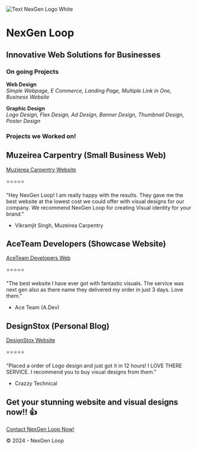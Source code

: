 ![Text NexGen Logo White](https://github.com/NexGenLoop/NexGenLoop/assets/167745884/59bcb95b-f73a-42ae-b422-3dcab555ffe7)

# NexGen Loop
## Innovative Web Solutions for Businesses

### On going Projects

**Web Design**  
*Simple Webpage, E Commerce, Landing Page, Multiple Link in One, Business Website*

**Graphic Design**  
*Logo Design, Flex Design, Ad Design, Banner Design, Thumbnail Design, Poster Design*

### Projects we Worked on!

## Muzeirea Carpentry (Small Business Web)

[Muzierea Carpentry Website](https://muzeireacarpentry.com/)  

⭐⭐⭐⭐⭐  

"Hey NexGen Loop! I am really happy with the results. They gave me the best website at the lowest cost we could offer with visual designs for our company. We recommend NexGen Loop for creating Visual identity for your brand."
- Vikramjit Singh, Muzeirea Carpentry

## AceTeam Developers (Showcase Website)

[AceTeam Developers Web](https://aceteamdevelopers.netlify.app/)

⭐⭐⭐⭐⭐

"The best website I have ever got with fantastic visuals. The service was next gen also as there name they delivered my order in just 3 days. Love them."
- Ace Team (A.Dev)
  
## DesignStox (Personal Blog)

[DesignStox Website](https://designstox.netlify.app/)

⭐⭐⭐⭐⭐

"Placed a order of Logo design and just got it in 12 hours! I LOVE THERE SERVICE. I recommend you to buy visual designs from them."
- Crazzy Technical

## Get your stunning website and visual designs now!! 👍

[Contact NexGen Loop Now!](https://nexgenloop.site/#contactus)

©️ 2024 - NexGen Loop
